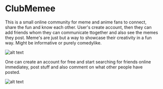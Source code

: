 # ClubMemee

This is a small online community for meme and anime fans to connect, share the fun and know each other.
User's create account, then they can add friends whom they can communicate ttogether and also see the memes they post.
Meme's are just but a way to showcase their creativity in a fun way.
Might be informative or purely comedylike.


![alt text](https://github.com/jbirech/DreamBook/blob/master/1.png)

One can create an account for free and start searching for friends online immediatey, post stuff and also comment on what other people have posted.

![alt text](https://github.com/jbirech/DreamBook/blob/master/2.png)

